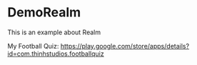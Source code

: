 # DemoRealm
This is an example about Realm

My Football Quiz: https://play.google.com/store/apps/details?id=com.thinhstudios.footballquiz
